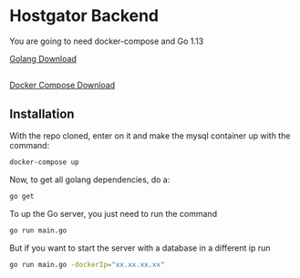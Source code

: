 # Hostgator Backend

You are going to need docker-compose and Go 1.13

[Golang Download](https://golang.org/dl/)

##

[Docker Compose Download](https://docs.docker.com/compose/install/)

## Installation

With the repo cloned, enter on it and make the mysql container up with the command:

```bash
docker-compose up
```

Now, to get all golang dependencies, do a:

```bash
go get
```

To up the Go server, you just need to run the command

```bash
go run main.go
```

But if you want to start the server with a database in a different ip run

```bash
go run main.go -dockerIp="xx.xx.xx.xx"
```
